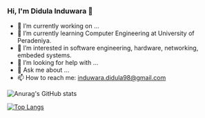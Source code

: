 ### Hi, I'm Didula Induwara 👋


- 🔭 I’m currently working on ...
- 🌱 I’m currently learning Computer Engineering at University of Peradeniya.
- 👀 I’m interested in software engineering, hardware, networking, embeded systems.
- 🤔 I’m looking for help with ...
- 💬 Ask me about ...
- 📫 How to reach me: induwara.didula98@gmail.com


![Anurag's GitHub stats](https://github-readme-stats.vercel.app/api?username=Didula&theme=default&show_icons=true)

[![Top Langs](https://github-readme-stats.vercel.app/api/top-langs/?username=anuraghazra&layout=compact)](https://github.com/anuraghazra/github-readme-stats)
